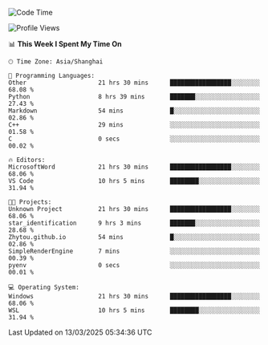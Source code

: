 <!--START_SECTION:waka-->
![Code Time](http://img.shields.io/badge/Code%20Time-2%2C386%20hrs%2053%20mins-blue)

![Profile Views](http://img.shields.io/badge/Profile%20Views-1-blue)

📊 **This Week I Spent My Time On** 

```text
🕑︎ Time Zone: Asia/Shanghai

💬 Programming Languages: 
Other                    21 hrs 30 mins      █████████████████░░░░░░░░   68.08 % 
Python                   8 hrs 39 mins       ███████░░░░░░░░░░░░░░░░░░   27.43 % 
Markdown                 54 mins             █░░░░░░░░░░░░░░░░░░░░░░░░   02.86 % 
C++                      29 mins             ░░░░░░░░░░░░░░░░░░░░░░░░░   01.58 % 
C                        0 secs              ░░░░░░░░░░░░░░░░░░░░░░░░░   00.02 % 

🔥 Editors: 
MicrosoftWord            21 hrs 30 mins      █████████████████░░░░░░░░   68.06 % 
VS Code                  10 hrs 5 mins       ████████░░░░░░░░░░░░░░░░░   31.94 % 

🐱‍💻 Projects: 
Unknown Project          21 hrs 30 mins      █████████████████░░░░░░░░   68.06 % 
star_identification      9 hrs 3 mins        ███████░░░░░░░░░░░░░░░░░░   28.68 % 
Zhytou.github.io         54 mins             █░░░░░░░░░░░░░░░░░░░░░░░░   02.86 % 
SimpleRenderEngine       7 mins              ░░░░░░░░░░░░░░░░░░░░░░░░░   00.39 % 
pyenv                    0 secs              ░░░░░░░░░░░░░░░░░░░░░░░░░   00.01 % 

💻 Operating System: 
Windows                  21 hrs 30 mins      █████████████████░░░░░░░░   68.06 % 
WSL                      10 hrs 5 mins       ████████░░░░░░░░░░░░░░░░░   31.94 % 
```


 Last Updated on 13/03/2025 05:34:36 UTC
<!--END_SECTION:waka-->